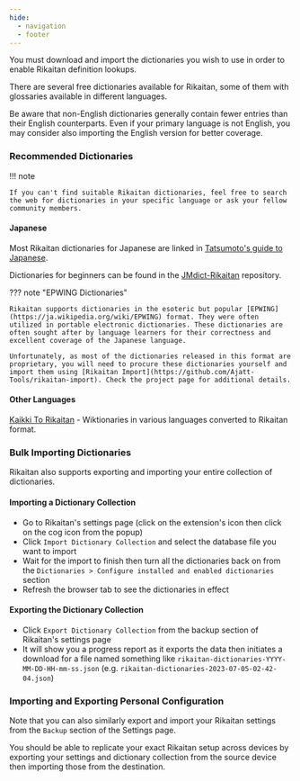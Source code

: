 ```yaml
---
hide:
  - navigation
  - footer
---
```



You must download and import the dictionaries you wish to use in order to enable Rikaitan definition lookups.

There are several free dictionaries available for Rikaitan, some of them with glossaries available in different languages.

Be aware that non-English dictionaries generally contain fewer entries than their English counterparts. Even if your primary language is not English, you may consider also importing the English version for better coverage.

### Recommended Dictionaries

!!! note

    If you can't find suitable Rikaitan dictionaries, feel free to search the web for dictionaries in your specific language or ask your fellow community members.

#### Japanese

Most Rikaitan dictionaries for Japanese are linked in
[Tatsumoto's guide to Japanese](https://tatsumoto.neocities.org/blog/yomichan-and-epwing-dictionaries#rikaitan).

Dictionaries for beginners can be found in the
[JMdict-Rikaitan](https://github.com/Ajatt-Tools/jmdict-rikaitan) repository.

??? note "EPWING Dictionaries"

    Rikaitan supports dictionaries in the esoteric but popular [EPWING](https://ja.wikipedia.org/wiki/EPWING) format. They were often utilized in portable electronic dictionaries. These dictionaries are often sought after by language learners for their correctness and excellent coverage of the Japanese language.

    Unfortunately, as most of the dictionaries released in this format are proprietary, you will need to procure these dictionaries yourself and import them using [Rikaitan Import](https://github.com/Ajatt-Tools/rikaitan-import). Check the project page for additional details.

#### Other Languages

[Kaikki To Rikaitan](https://github.com/Ajatt-Tools/kaikki-to-rikaitan/blob/master/downloads.md) - Wiktionaries in various languages converted to Rikaitan format.

### Bulk Importing Dictionaries

Rikaitan also supports exporting and importing your entire collection of dictionaries.

#### Importing a Dictionary Collection

- Go to Rikaitan's settings page (click on the extension's icon then click on the cog icon from the popup)
- Click `Import Dictionary Collection` and select the database file you want to import
- Wait for the import to finish then turn all the dictionaries back on from the `Dictionaries > Configure installed and enabled dictionaries` section
- Refresh the browser tab to see the dictionaries in effect

#### Exporting the Dictionary Collection

- Click `Export Dictionary Collection` from the backup section of Rikaitan's settings page
- It will show you a progress report as it exports the data then initiates a
  download for a file named something like `rikaitan-dictionaries-YYYY-MM-DD-HH-mm-ss.json`
  (e.g. `rikaitan-dictionaries-2023-07-05-02-42-04.json`)

### Importing and Exporting Personal Configuration

Note that you can also similarly export and import your Rikaitan settings from the `Backup` section of the Settings page.

You should be able to replicate your exact Rikaitan setup across devices by exporting your settings and dictionary collection from the source device then importing those from the destination.
